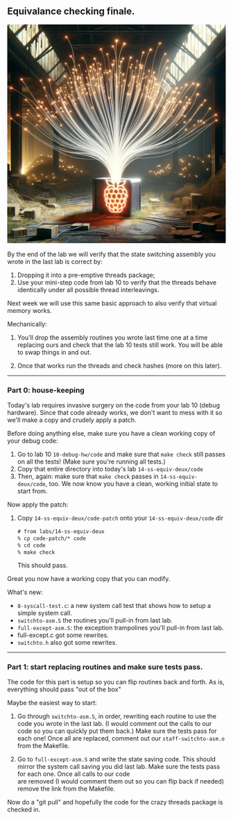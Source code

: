 ## Equivalance checking finale.


<p align="center">
  <img src="images/pi-threads.jpg" width="700" />
</p>



By the end of the lab we will verify that the state switching assembly you wrote 
in the last lab is correct by:
 1. Dropping it into a pre-emptive threads package;
 2. Use your mini-step code from lab 10 to verify that the threads behave 
    identically under all possible thread interleavings.

Next week we will use this same basic approach to also verify that
virtual memory works.

Mechanically:
 1. You'll drop the assembly routines you wrote last time one at a time 
    replacing ours and check that the lab 10 tests still work.  You will
    be able to swap things in and out.

 2. Once that works run the threads and check hashes (more on this later).

----------------------------------------------------------------------
### Part 0: house-keeping

Today's lab requires invasive surgery on the code from your lab 10 (debug
hardware). Since that code already works, we don't want to mess with it
so we'll make a copy and crudely apply a patch.

Before doing anything else, make sure you have a clean working copy of
your debug code:

 1. Go to lab 10 `10-debug-hw/code` and make sure that `make check`
    still passes on all the tests!  (Make sure you're running all tests.)
 2. Copy that entire directory into today's lab `14-ss-equiv-deux/code`
 3. Then, again: make sure that `make check` passes in
    `14-ss-equiv-deux/code`, too.  We now know you have a clean, working
    initial state to start from.

Now apply the patch:
 1. Copy `14-ss-equiv-deux/code-patch` onto your `14-ss-equiv-deux/code` dir

        # from labs/14-ss-equiv-deux  
        % cp code-patch/* code 
        % cd code
        % make check
    
    This should pass.

Great you now have a working copy that you can modify.


What's new:
 - `8-syscall-test.c`: a new system call test that shows how to setup
    a simple system call.
 - `switchto-asm.S` the routines you'll pull-in from last lab.
 - `full-except-asm.S`: the exception trampolines you'll pull-in from
    last lab.
 - full-except.c got some rewrites.
 - `switchto.h` also got some rewrites.

----------------------------------------------------------------------
### Part 1: start replacing routines and make sure tests pass.

The code for this part is setup so you can flip routines back and forth.
As is, everything should pass "out of the box"

Maybe the easiest way to start:
  1. Go through `switchto-asm.S`, in order, rewriting each routine to
     use the code you wrote in the last lab. (I would comment out the
     calls to our code so you can quickly put them back.) Make sure the
     tests pass for each one!  Once all are replaced, comment out our
     `staff-switchto-asm.o` from the Makefile.

  2. Go to `full-except-asm.S` and write the state saving code.  This should
     mirror the system call saving you did last lab. 
     Make sure the tests pass for each one.  Once all calls to our code     
     are removed (I would comment them out so you can flip back if needed)
     remove the link from the Makefile.

Now do a "git pull" and hopefully the code for the crazy threads package
is checked in.
